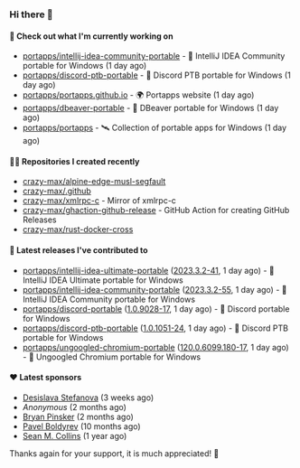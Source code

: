### Hi there 👋

#### 👷 Check out what I'm currently working on

- [portapps/intellij-idea-community-portable](https://github.com/portapps/intellij-idea-community-portable) - 🚀 IntelliJ IDEA Community portable for Windows (1 day ago)
- [portapps/discord-ptb-portable](https://github.com/portapps/discord-ptb-portable) - 🚀 Discord PTB portable for Windows (1 day ago)
- [portapps/portapps.github.io](https://github.com/portapps/portapps.github.io) - 🌍 Portapps website (1 day ago)
- [portapps/dbeaver-portable](https://github.com/portapps/dbeaver-portable) - 🚀 DBeaver portable for Windows (1 day ago)
- [portapps/portapps](https://github.com/portapps/portapps) - 🛰 Collection of portable apps for Windows (1 day ago)

#### 👨‍💻 Repositories I created recently

- [crazy-max/alpine-edge-musl-segfault](https://github.com/crazy-max/alpine-edge-musl-segfault)
- [crazy-max/.github](https://github.com/crazy-max/.github)
- [crazy-max/xmlrpc-c](https://github.com/crazy-max/xmlrpc-c) - Mirror of xmlrpc-c
- [crazy-max/ghaction-github-release](https://github.com/crazy-max/ghaction-github-release) - GitHub Action for creating GitHub Releases
- [crazy-max/rust-docker-cross](https://github.com/crazy-max/rust-docker-cross)

#### 🚀 Latest releases I've contributed to

- [portapps/intellij-idea-ultimate-portable](https://github.com/portapps/intellij-idea-ultimate-portable) ([2023.3.2-41](https://github.com/portapps/intellij-idea-ultimate-portable/releases/tag/2023.3.2-41), 1 day ago) - 🚀 IntelliJ IDEA Ultimate portable for Windows 
- [portapps/intellij-idea-community-portable](https://github.com/portapps/intellij-idea-community-portable) ([2023.3.2-55](https://github.com/portapps/intellij-idea-community-portable/releases/tag/2023.3.2-55), 1 day ago) - 🚀 IntelliJ IDEA Community portable for Windows
- [portapps/discord-portable](https://github.com/portapps/discord-portable) ([1.0.9028-17](https://github.com/portapps/discord-portable/releases/tag/1.0.9028-17), 1 day ago) - 🚀 Discord portable for Windows
- [portapps/discord-ptb-portable](https://github.com/portapps/discord-ptb-portable) ([1.0.1051-24](https://github.com/portapps/discord-ptb-portable/releases/tag/1.0.1051-24), 1 day ago) - 🚀 Discord PTB portable for Windows
- [portapps/ungoogled-chromium-portable](https://github.com/portapps/ungoogled-chromium-portable) ([120.0.6099.180-17](https://github.com/portapps/ungoogled-chromium-portable/releases/tag/120.0.6099.180-17), 1 day ago) - 🚀 Ungoogled Chromium portable for Windows

#### ❤️ Latest sponsors
- [Desislava Stefanova](https://github.com/desistefanova) (3 weeks ago)
- _Anonymous_ (2 months ago)
- [Bryan Pinsker](https://github.com/BryanPinsker) (2 months ago)
- [Pavel Boldyrev](https://github.com/bpg) (10 months ago)
- [Sean M. Collins](https://github.com/sc68cal) (1 year ago)

Thanks again for your support, it is much appreciated! 🙏
